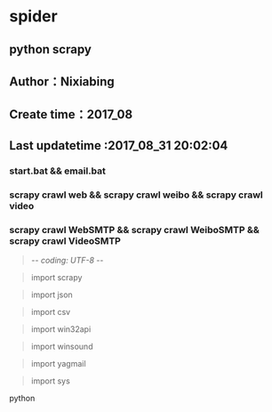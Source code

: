 # spider
## python scrapy
## Author：Nixiabing
## Create time：2017_08
## Last updatetime :2017_08_31 20:02:04
### start.bat && email.bat
### scrapy crawl web && scrapy crawl weibo && scrapy crawl video
### scrapy crawl WebSMTP && scrapy crawl WeiboSMTP && scrapy crawl VideoSMTP
> -*- coding: UTF-8 -*-

>import scrapy

>import json

>import csv

>import win32api

>import winsound

>import yagmail

>import sys

python
